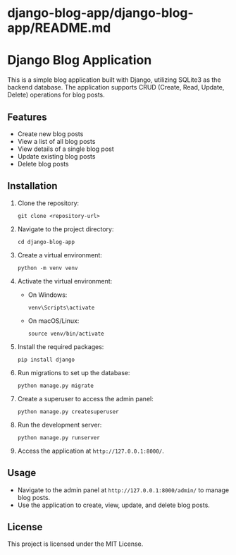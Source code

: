 # django-blog-app/django-blog-app/README.md

# Django Blog Application

This is a simple blog application built with Django, utilizing SQLite3 as the backend database. The application supports CRUD (Create, Read, Update, Delete) operations for blog posts.

## Features

- Create new blog posts
- View a list of all blog posts
- View details of a single blog post
- Update existing blog posts
- Delete blog posts

## Installation

1. Clone the repository:

   ```
   git clone <repository-url>
   ```

2. Navigate to the project directory:

   ```
   cd django-blog-app
   ```

3. Create a virtual environment:

   ```
   python -m venv venv
   ```

4. Activate the virtual environment:

   - On Windows:
     ```
     venv\Scripts\activate
     ```
   - On macOS/Linux:
     ```
     source venv/bin/activate
     ```

5. Install the required packages:

   ```
   pip install django
   ```

6. Run migrations to set up the database:

   ```
   python manage.py migrate
   ```

7. Create a superuser to access the admin panel:

   ```
   python manage.py createsuperuser
   ```

8. Run the development server:

   ```
   python manage.py runserver
   ```

9. Access the application at `http://127.0.0.1:8000/`.

## Usage

- Navigate to the admin panel at `http://127.0.0.1:8000/admin/` to manage blog posts.
- Use the application to create, view, update, and delete blog posts.

## License

This project is licensed under the MIT License.
